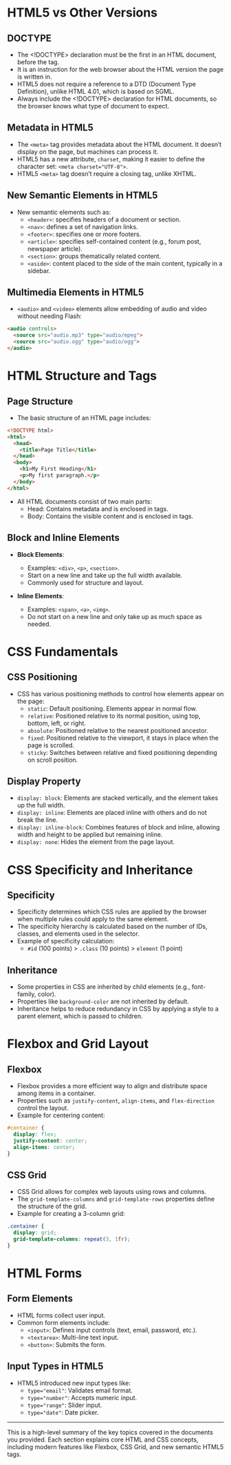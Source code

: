 
# HTML5 vs Other Versions

## DOCTYPE
- The <!DOCTYPE> declaration must be the first in an HTML document, before the <html> tag.
- It is an instruction for the web browser about the HTML version the page is written in.
- HTML5 does not require a reference to a DTD (Document Type Definition), unlike HTML 4.01, which is based on SGML.
- Always include the <!DOCTYPE> declaration for HTML documents, so the browser knows what type of document to expect.

## Metadata in HTML5
- The `<meta>` tag provides metadata about the HTML document. It doesn’t display on the page, but machines can process it.
- HTML5 has a new attribute, `charset`, making it easier to define the character set: `<meta charset="UTF-8">`.
- HTML5 `<meta>` tag doesn’t require a closing tag, unlike XHTML.

## New Semantic Elements in HTML5
- New semantic elements such as:
    - `<header>`: specifies headers of a document or section.
    - `<nav>`: defines a set of navigation links.
    - `<footer>`: specifies one or more footers.
    - `<article>`: specifies self-contained content (e.g., forum post, newspaper article).
    - `<section>`: groups thematically related content.
    - `<aside>`: content placed to the side of the main content, typically in a sidebar.

## Multimedia Elements in HTML5
- `<audio>` and `<video>` elements allow embedding of audio and video without needing Flash:
```html
<audio controls>
  <source src="audio.mp3" type="audio/mpeg">
  <source src="audio.ogg" type="audio/ogg">
</audio>
```

# HTML Structure and Tags

## Page Structure
- The basic structure of an HTML page includes:
```html
<!DOCTYPE html>
<html>
  <head>
    <title>Page Title</title>
  </head>
  <body>
    <h1>My First Heading</h1>
    <p>My first paragraph.</p>
  </body>
</html>
```
- All HTML documents consist of two main parts:
  - Head: Contains metadata and is enclosed in <head> tags.
  - Body: Contains the visible content and is enclosed in <body> tags.

## Block and Inline Elements
- **Block Elements**:
  - Examples: `<div>`, `<p>`, `<section>`.
  - Start on a new line and take up the full width available.
  - Commonly used for structure and layout.
  
- **Inline Elements**:
  - Examples: `<span>`, `<a>`, `<img>`.
  - Do not start on a new line and only take up as much space as needed.

# CSS Fundamentals

## CSS Positioning
- CSS has various positioning methods to control how elements appear on the page:
  - `static`: Default positioning. Elements appear in normal flow.
  - `relative`: Positioned relative to its normal position, using top, bottom, left, or right.
  - `absolute`: Positioned relative to the nearest positioned ancestor.
  - `fixed`: Positioned relative to the viewport, it stays in place when the page is scrolled.
  - `sticky`: Switches between relative and fixed positioning depending on scroll position.

## Display Property
- `display: block`: Elements are stacked vertically, and the element takes up the full width.
- `display: inline`: Elements are placed inline with others and do not break the line.
- `display: inline-block`: Combines features of block and inline, allowing width and height to be applied but remaining inline.
- `display: none`: Hides the element from the page layout.

# CSS Specificity and Inheritance

## Specificity
- Specificity determines which CSS rules are applied by the browser when multiple rules could apply to the same element.
- The specificity hierarchy is calculated based on the number of IDs, classes, and elements used in the selector.
- Example of specificity calculation:
  - `#id` (100 points) > `.class` (10 points) > `element` (1 point)

## Inheritance
- Some properties in CSS are inherited by child elements (e.g., font-family, color).
- Properties like `background-color` are not inherited by default.
- Inheritance helps to reduce redundancy in CSS by applying a style to a parent element, which is passed to children.

# Flexbox and Grid Layout

## Flexbox
- Flexbox provides a more efficient way to align and distribute space among items in a container.
- Properties such as `justify-content`, `align-items`, and `flex-direction` control the layout.
- Example for centering content:
```css
#container {
  display: flex;
  justify-content: center;
  align-items: center;
}
```

## CSS Grid
- CSS Grid allows for complex web layouts using rows and columns.
- The `grid-template-columns` and `grid-template-rows` properties define the structure of the grid.
- Example for creating a 3-column grid:
```css
.container {
  display: grid;
  grid-template-columns: repeat(3, 1fr);
}
```

# HTML Forms

## Form Elements
- HTML forms collect user input.
- Common form elements include:
  - `<input>`: Defines input controls (text, email, password, etc.).
  - `<textarea>`: Multi-line text input.
  - `<button>`: Submits the form.
  
## Input Types in HTML5
- HTML5 introduced new input types like:
  - `type="email"`: Validates email format.
  - `type="number"`: Accepts numeric input.
  - `type="range"`: Slider input.
  - `type="date"`: Date picker.

---

This is a high-level summary of the key topics covered in the documents you provided. Each section explains core HTML and CSS concepts, including modern features like Flexbox, CSS Grid, and new semantic HTML5 tags.

